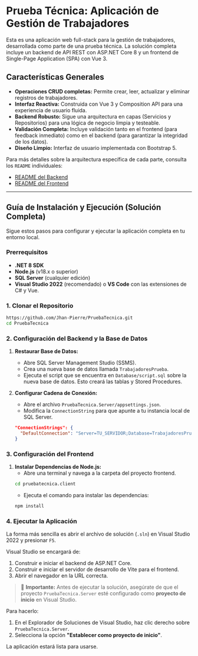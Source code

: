 # Prueba Técnica: Aplicación de Gestión de Trabajadores

Esta es una aplicación web full-stack para la gestión de trabajadores, desarrollada como parte de una prueba técnica. La solución completa incluye un backend de API REST con ASP.NET Core 8 y un frontend de Single-Page Application (SPA) con Vue 3.

## Características Generales

-   **Operaciones CRUD completas:** Permite crear, leer, actualizar y eliminar registros de trabajadores.
-   **Interfaz Reactiva:** Construida con Vue 3 y Composition API para una experiencia de usuario fluida.
-   **Backend Robusto:** Sigue una arquitectura en capas (Servicios y Repositorios) para una lógica de negocio limpia y testeable.
-   **Validación Completa:** Incluye validación tanto en el frontend (para feedback inmediato) como en el backend (para garantizar la integridad de los datos).
-   **Diseño Limpio:** Interfaz de usuario implementada con Bootstrap 5.

Para más detalles sobre la arquitectura específica de cada parte, consulta los `README` individuales:
-   [README del Backend](./PruebaTecnica.Server/README.md)
-   [README del Frontend](./pruebatecnica.client/README.md)
---

## Guía de Instalación y Ejecución (Solución Completa)

Sigue estos pasos para configurar y ejecutar la aplicación completa en tu entorno local.

### Prerrequisitos

-   **.NET 8 SDK**
-   **Node.js** (v18.x o superior)
-   **SQL Server** (cualquier edición)
-   **Visual Studio 2022** (recomendado) o **VS Code** con las extensiones de C# y Vue.

### 1. Clonar el Repositorio

```bash
https://github.com/Jhan-Pierre/PruebaTecnica.git
cd PruebaTecnica
```

### 2. Configuración del Backend y la Base de Datos

1.  **Restaurar Base de Datos:**
    -   Abre SQL Server Management Studio (SSMS).
    -   Crea una nueva base de datos llamada `TrabajadoresPrueba`.
    -   Ejecuta el script que se encuentra en `Database/script.sql` sobre la nueva base de datos. Esto creará las tablas y Stored Procedures.

2.  **Configurar Cadena de Conexión:**
    -   Abre el archivo `PruebaTecnica.Server/appsettings.json`.
    -   Modifica la `ConnectionString` para que apunte a tu instancia local de SQL Server.
      ```json
      "ConnectionStrings": {
        "DefaultConnection": "Server=TU_SERVIDOR;Database=TrabajadoresPrueba;Integrated Security=True;TrustServerCertificate=True;"
      }
      ```

### 3. Configuración del Frontend

1.  **Instalar Dependencias de Node.js:**
    -   Abre una terminal y navega a la carpeta del proyecto frontend.
      ```bash
      cd pruebatecnica.client
      ```
    -   Ejecuta el comando para instalar las dependencias:
      ```bash
      npm install
      ```

### 4. Ejecutar la Aplicación

La forma más sencilla es abrir el archivo de solución (`.sln`) en Visual Studio 2022 y presionar `F5`.


Visual Studio se encargará de:
1.  Construir e iniciar el backend de ASP.NET Core.
2.  Construir e iniciar el servidor de desarrollo de Vite para el frontend.
3.  Abrir el navegador en la URL correcta.

> 🔧 **Importante:** Antes de ejecutar la solución, asegúrate de que el proyecto `PruebaTecnica.Server` esté configurado como **proyecto de inicio** en Visual Studio.

Para hacerlo:
1. En el Explorador de Soluciones de Visual Studio, haz clic derecho sobre `PruebaTecnica.Server`.
2. Selecciona la opción **"Establecer como proyecto de inicio"**.

La aplicación estará lista para usarse.



